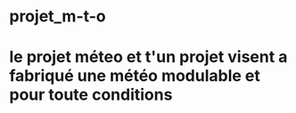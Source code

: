 # projet_m-t-o
# le projet méteo et t'un projet visent a fabriqué une météo modulable et pour toute conditions  
